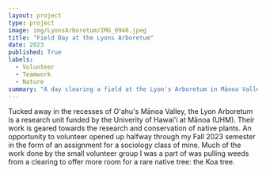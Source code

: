 ```yaml
---
layout: project
type: project
image: img/LyonsArboretum/IMG_0946.jpeg
title: "Field Day at the Lyons Arboretum"
date: 2023
published: True
labels:
  - Volunteer
  - Teamwork
  - Nature
summary: "A day clearing a field at the Lyon's Arboretum in Mānoa Valley."
---
```


  Tucked away in the recesses of O'ahu's Mānoa Valley, the Lyon Arboretum is a research unit funded by the Univerity of Hawai'i at Mānoa (UHM). Their work is geared towards the research and conservation of native plants. An opportunity to volunteer opened up halfway through my Fall 2023 semester in the form of an assignment for a sociology class of mine. Much of the work done by the small volunteer group I was a part of was pulling weeds from a clearing to offer more room for a rare native tree: the Koa tree. 
